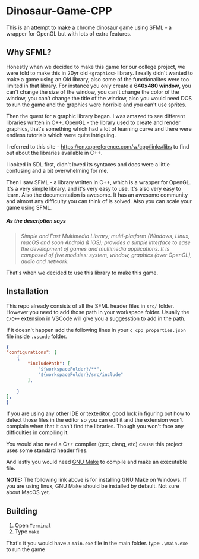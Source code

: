# Dinosaur-Game-CPP

This is an attempt to make a chrome dinosaur game using SFML - a wrapper for OpenGL but with lots of extra features.

## Why SFML?

Honestly when we decided to make this game for our college project, we were told to make this in 20yr old `<graphics>` library. I really didn't wanted to make a game using an Old library, also some of the functionalites were too limited in that library. For instance you only create a **640x480 window**, you can't change the size of the window, you can't change the color of the window, you can't change the title of the window, also you would need DOS to run the game and the graphics were horrible and you can't use sprites.

Then the quest for a graphic library began. I was amazed to see different libraries written in C++. OpenGL - the library used to create and render graphics, that's something which had a lot of learning curve and there were endless tutorials which were quite intriguing.

I referred to this site - <https://en.cppreference.com/w/cpp/links/libs> to find out about the libraries available in C++.

I looked in SDL first, didn't loved its syntaxes and docs were a little confusing and a bit overwhelming for me.

Then I saw SFML - a library written in C++, which is a wrapper for OpenGL. It's a very simple library, and it's very easy to use. It's also very easy to learn.
Also the documentation is awesome. It has an awesome community and almost any difficulty you can think of is solved. Also you can scale your game using SFML.

##### As the description says

>*Simple and Fast Multimedia Library; multi-platform (Windows, Linux, macOS and soon Android & iOS); provides a simple interface to ease the development of games and multimedia applications. It is composed of five modules: system, window, graphics (over OpenGL), audio and network.*

That's when we decided to use this library to make this game.

## Installation

This repo already consists of all the SFML header files in `src/` folder.  However you need to add those path in your workspace folder. Usually the `C/C++` extension in VSCode will give you a suggesstion to add in the path.

If it doesn't happen add the following lines in your `c_cpp_properties.json` file inside `.vscode` folder.

```json
{
"configurations": [
    {
        "includePath": [
            "${workspaceFolder}/**",
            "${workspaceFolder}/src/include"
        ],
      
    }
],
}
```

If you are using any other IDE or texteditor, good luck in figuring out how to detect those files in the editor so you can edit it and the extension won't complain when that it can't find the libraries. Though you won't face any difficulties in compiling it.

You would also need a C++ compiler (gcc, clang, etc) cause this project uses some standard header files.

And lastly you would need [GNU Make](http://gnuwin32.sourceforge.net/packages/make.htm) to compile and make an executable file.

**NOTE:** The following link above is for installing GNU Make on Windows. If you are using linux, GNU Make should be installed by default. Not sure about MacOS yet.

## Building

1. Open `Terminal`
2. Type `make`

That's it you would have a `main.exe` file in the main folder. type `.\main.exe` to run the game
